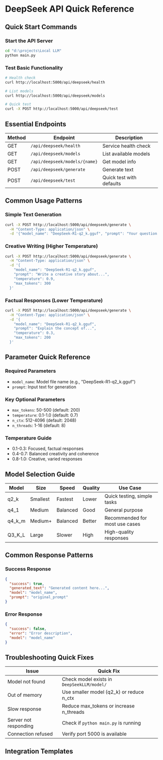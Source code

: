 # DeepSeek API Quick Reference

## Quick Start Commands

### Start the API Server

```bash
cd "d:\projects\Local LLM"
python main.py
```

### Test Basic Functionality

```bash
# Health check
curl http://localhost:5000/api/deepseek/health

# List models
curl http://localhost:5000/api/deepseek/models

# Quick test
curl -X POST http://localhost:5000/api/deepseek/test
```

## Essential Endpoints

| Method | Endpoint                      | Description              |
| ------ | ----------------------------- | ------------------------ |
| GET    | `/api/deepseek/health`        | Service health check     |
| GET    | `/api/deepseek/models`        | List available models    |
| GET    | `/api/deepseek/models/{name}` | Get model info           |
| POST   | `/api/deepseek/generate`      | Generate text            |
| POST   | `/api/deepseek/test`          | Quick test with defaults |

## Common Usage Patterns

### Simple Text Generation

```bash
curl -X POST http://localhost:5000/api/deepseek/generate \
  -H "Content-Type: application/json" \
  -d '{"model_name": "DeepSeek-R1-q2_k.gguf", "prompt": "Your question here"}'
```

### Creative Writing (Higher Temperature)

```bash
curl -X POST http://localhost:5000/api/deepseek/generate \
  -H "Content-Type: application/json" \
  -d '{
    "model_name": "DeepSeek-R1-q2_k.gguf",
    "prompt": "Write a creative story about...",
    "temperature": 0.9,
    "max_tokens": 300
  }'
```

### Factual Responses (Lower Temperature)

```bash
curl -X POST http://localhost:5000/api/deepseek/generate \
  -H "Content-Type: application/json" \
  -d '{
    "model_name": "DeepSeek-R1-q2_k.gguf",
    "prompt": "Explain the concept of...",
    "temperature": 0.3,
    "max_tokens": 200
  }'
```

## Parameter Quick Reference

### Required Parameters

- `model_name`: Model file name (e.g., "DeepSeek-R1-q2_k.gguf")
- `prompt`: Input text for generation

### Key Optional Parameters

- `max_tokens`: 50-500 (default: 200)
- `temperature`: 0.1-1.0 (default: 0.7)
- `n_ctx`: 512-4096 (default: 2048)
- `n_threads`: 1-16 (default: 8)

### Temperature Guide

- 0.1-0.3: Focused, factual responses
- 0.4-0.7: Balanced creativity and coherence
- 0.8-1.0: Creative, varied responses

## Model Selection Guide

| Model  | Size     | Speed    | Quality | Use Case                       |
| ------ | -------- | -------- | ------- | ------------------------------ |
| q2_k   | Smallest | Fastest  | Lower   | Quick testing, simple tasks    |
| q4_1   | Medium   | Balanced | Good    | General purpose                |
| q4_k_m | Medium+  | Balanced | Better  | Recommended for most use cases |
| Q3_K_L | Large    | Slower   | High    | High-quality responses         |

## Common Response Patterns

### Success Response

```json
{
  "success": true,
  "generated_text": "Generated content here...",
  "model": "model_name",
  "prompt": "original_prompt"
}
```

### Error Response

```json
{
  "success": false,
  "error": "Error description",
  "model": "model_name"
}
```

## Troubleshooting Quick Fixes

| Issue                 | Quick Fix                                  |
| --------------------- | ------------------------------------------ |
| Model not found       | Check model exists in `DeepSeekLLM/model/` |
| Out of memory         | Use smaller model (q2_k) or reduce n_ctx   |
| Slow response         | Reduce max_tokens or increase n_threads    |
| Server not responding | Check if `python main.py` is running       |
| Connection refused    | Verify port 5000 is available              |

## Integration Templates
